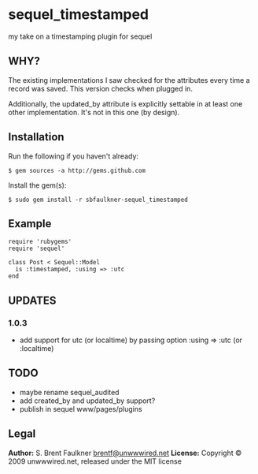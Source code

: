 # sequel\_timestamped

my take on a timestamping plugin for sequel

## WHY?

The existing implementations I saw checked for the attributes every time a
record was saved. This version checks when plugged in.

Additionally, the updated\_by attribute is explicitly settable in at least one
other implementation. It's not in this one (by design).

## Installation

Run the following if you haven't already:

    $ gem sources -a http://gems.github.com

Install the gem(s):

    $ sudo gem install -r sbfaulkner-sequel_timestamped

## Example

    require 'rubygems'
    require 'sequel'

    class Post < Sequel::Model
      is :timestamped, :using => :utc
    end

## UPDATES

### 1.0.3

- add support for utc (or localtime) by passing option :using => :utc (or :localtime)

## TODO

- maybe rename sequel\_audited
- add created\_by and updated\_by support?
- publish in sequel www/pages/plugins

## Legal

**Author:** S. Brent Faulkner <brentf@unwwwired.net>
**License:** Copyright &copy; 2009 unwwwired.net, released under the MIT license
